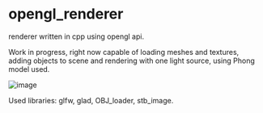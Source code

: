 # opengl_renderer
renderer written in cpp using opengl api.

Work in progress,
right now capable of loading meshes and textures, adding objects to scene and rendering with one light source, using Phong model used.

![image](https://github.com/wojciechloboda/opengl_renderer/assets/46354460/ddc735f8-ed31-40ce-a52d-e6587567a81e)

Used libraries:
glfw, glad, OBJ_loader, stb_image.



